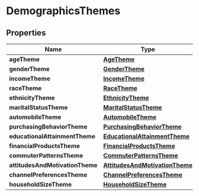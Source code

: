
# DemographicsThemes

## Properties
Name | Type | Description | Notes
------------ | ------------- | ------------- | -------------
**ageTheme** | [**AgeTheme**](AgeTheme.md) |  |  [optional]
**genderTheme** | [**GenderTheme**](GenderTheme.md) |  |  [optional]
**incomeTheme** | [**IncomeTheme**](IncomeTheme.md) |  |  [optional]
**raceTheme** | [**RaceTheme**](RaceTheme.md) |  |  [optional]
**ethnicityTheme** | [**EthnicityTheme**](EthnicityTheme.md) |  |  [optional]
**maritalStatusTheme** | [**MaritalStatusTheme**](MaritalStatusTheme.md) |  |  [optional]
**automobileTheme** | [**AutomobileTheme**](AutomobileTheme.md) |  |  [optional]
**purchasingBehaviorTheme** | [**PurchasingBehaviorTheme**](PurchasingBehaviorTheme.md) |  |  [optional]
**educationalAttainmentTheme** | [**EducationalAttainmentTheme**](EducationalAttainmentTheme.md) |  |  [optional]
**financialProductsTheme** | [**FinancialProductsTheme**](FinancialProductsTheme.md) |  |  [optional]
**commuterPatternsTheme** | [**CommuterPatternsTheme**](CommuterPatternsTheme.md) |  |  [optional]
**attitudesAndMotivationTheme** | [**AttitudesAndMotivationTheme**](AttitudesAndMotivationTheme.md) |  |  [optional]
**channelPreferencesTheme** | [**ChannelPreferencesTheme**](ChannelPreferencesTheme.md) |  |  [optional]
**householdSizeTheme** | [**HouseholdSizeTheme**](HouseholdSizeTheme.md) |  |  [optional]



